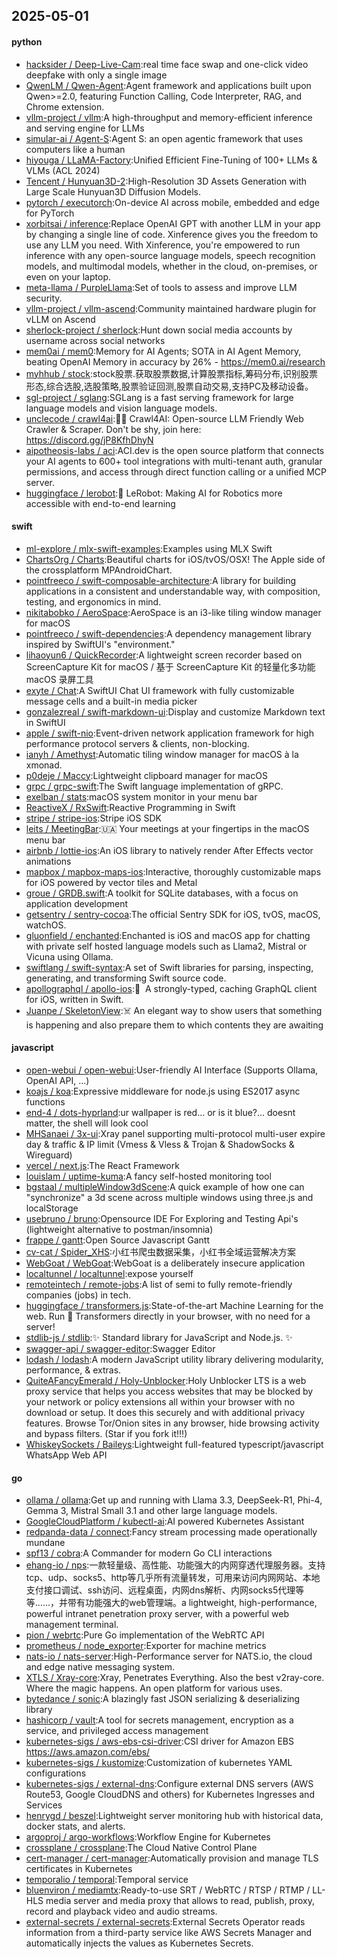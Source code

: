 ## 2025-05-01

#### python
* [hacksider / Deep-Live-Cam](https://github.com/hacksider/Deep-Live-Cam):real time face swap and one-click video deepfake with only a single image
* [QwenLM / Qwen-Agent](https://github.com/QwenLM/Qwen-Agent):Agent framework and applications built upon Qwen>=2.0, featuring Function Calling, Code Interpreter, RAG, and Chrome extension.
* [vllm-project / vllm](https://github.com/vllm-project/vllm):A high-throughput and memory-efficient inference and serving engine for LLMs
* [simular-ai / Agent-S](https://github.com/simular-ai/Agent-S):Agent S: an open agentic framework that uses computers like a human
* [hiyouga / LLaMA-Factory](https://github.com/hiyouga/LLaMA-Factory):Unified Efficient Fine-Tuning of 100+ LLMs & VLMs (ACL 2024)
* [Tencent / Hunyuan3D-2](https://github.com/Tencent/Hunyuan3D-2):High-Resolution 3D Assets Generation with Large Scale Hunyuan3D Diffusion Models.
* [pytorch / executorch](https://github.com/pytorch/executorch):On-device AI across mobile, embedded and edge for PyTorch
* [xorbitsai / inference](https://github.com/xorbitsai/inference):Replace OpenAI GPT with another LLM in your app by changing a single line of code. Xinference gives you the freedom to use any LLM you need. With Xinference, you're empowered to run inference with any open-source language models, speech recognition models, and multimodal models, whether in the cloud, on-premises, or even on your laptop.
* [meta-llama / PurpleLlama](https://github.com/meta-llama/PurpleLlama):Set of tools to assess and improve LLM security.
* [vllm-project / vllm-ascend](https://github.com/vllm-project/vllm-ascend):Community maintained hardware plugin for vLLM on Ascend
* [sherlock-project / sherlock](https://github.com/sherlock-project/sherlock):Hunt down social media accounts by username across social networks
* [mem0ai / mem0](https://github.com/mem0ai/mem0):Memory for AI Agents; SOTA in AI Agent Memory, beating OpenAI Memory in accuracy by 26% - https://mem0.ai/research
* [myhhub / stock](https://github.com/myhhub/stock):stock股票.获取股票数据,计算股票指标,筹码分布,识别股票形态,综合选股,选股策略,股票验证回测,股票自动交易,支持PC及移动设备。
* [sgl-project / sglang](https://github.com/sgl-project/sglang):SGLang is a fast serving framework for large language models and vision language models.
* [unclecode / crawl4ai](https://github.com/unclecode/crawl4ai):🚀🤖 Crawl4AI: Open-source LLM Friendly Web Crawler & Scraper. Don't be shy, join here: https://discord.gg/jP8KfhDhyN
* [aipotheosis-labs / aci](https://github.com/aipotheosis-labs/aci):ACI.dev is the open source platform that connects your AI agents to 600+ tool integrations with multi-tenant auth, granular permissions, and access through direct function calling or a unified MCP server.
* [huggingface / lerobot](https://github.com/huggingface/lerobot):🤗 LeRobot: Making AI for Robotics more accessible with end-to-end learning

#### swift
* [ml-explore / mlx-swift-examples](https://github.com/ml-explore/mlx-swift-examples):Examples using MLX Swift
* [ChartsOrg / Charts](https://github.com/ChartsOrg/Charts):Beautiful charts for iOS/tvOS/OSX! The Apple side of the crossplatform MPAndroidChart.
* [pointfreeco / swift-composable-architecture](https://github.com/pointfreeco/swift-composable-architecture):A library for building applications in a consistent and understandable way, with composition, testing, and ergonomics in mind.
* [nikitabobko / AeroSpace](https://github.com/nikitabobko/AeroSpace):AeroSpace is an i3-like tiling window manager for macOS
* [pointfreeco / swift-dependencies](https://github.com/pointfreeco/swift-dependencies):A dependency management library inspired by SwiftUI's "environment."
* [lihaoyun6 / QuickRecorder](https://github.com/lihaoyun6/QuickRecorder):A lightweight screen recorder based on ScreenCapture Kit for macOS / 基于 ScreenCapture Kit 的轻量化多功能 macOS 录屏工具
* [exyte / Chat](https://github.com/exyte/Chat):A SwiftUI Chat UI framework with fully customizable message cells and a built-in media picker
* [gonzalezreal / swift-markdown-ui](https://github.com/gonzalezreal/swift-markdown-ui):Display and customize Markdown text in SwiftUI
* [apple / swift-nio](https://github.com/apple/swift-nio):Event-driven network application framework for high performance protocol servers & clients, non-blocking.
* [ianyh / Amethyst](https://github.com/ianyh/Amethyst):Automatic tiling window manager for macOS à la xmonad.
* [p0deje / Maccy](https://github.com/p0deje/Maccy):Lightweight clipboard manager for macOS
* [grpc / grpc-swift](https://github.com/grpc/grpc-swift):The Swift language implementation of gRPC.
* [exelban / stats](https://github.com/exelban/stats):macOS system monitor in your menu bar
* [ReactiveX / RxSwift](https://github.com/ReactiveX/RxSwift):Reactive Programming in Swift
* [stripe / stripe-ios](https://github.com/stripe/stripe-ios):Stripe iOS SDK
* [leits / MeetingBar](https://github.com/leits/MeetingBar):🇺🇦 Your meetings at your fingertips in the macOS menu bar
* [airbnb / lottie-ios](https://github.com/airbnb/lottie-ios):An iOS library to natively render After Effects vector animations
* [mapbox / mapbox-maps-ios](https://github.com/mapbox/mapbox-maps-ios):Interactive, thoroughly customizable maps for iOS powered by vector tiles and Metal
* [groue / GRDB.swift](https://github.com/groue/GRDB.swift):A toolkit for SQLite databases, with a focus on application development
* [getsentry / sentry-cocoa](https://github.com/getsentry/sentry-cocoa):The official Sentry SDK for iOS, tvOS, macOS, watchOS.
* [gluonfield / enchanted](https://github.com/gluonfield/enchanted):Enchanted is iOS and macOS app for chatting with private self hosted language models such as Llama2, Mistral or Vicuna using Ollama.
* [swiftlang / swift-syntax](https://github.com/swiftlang/swift-syntax):A set of Swift libraries for parsing, inspecting, generating, and transforming Swift source code.
* [apollographql / apollo-ios](https://github.com/apollographql/apollo-ios):📱  A strongly-typed, caching GraphQL client for iOS, written in Swift.
* [Juanpe / SkeletonView](https://github.com/Juanpe/SkeletonView):☠️ An elegant way to show users that something is happening and also prepare them to which contents they are awaiting

#### javascript
* [open-webui / open-webui](https://github.com/open-webui/open-webui):User-friendly AI Interface (Supports Ollama, OpenAI API, ...)
* [koajs / koa](https://github.com/koajs/koa):Expressive middleware for node.js using ES2017 async functions
* [end-4 / dots-hyprland](https://github.com/end-4/dots-hyprland):ur wallpaper is red... or is it blue?... doesnt matter, the shell will look cool
* [MHSanaei / 3x-ui](https://github.com/MHSanaei/3x-ui):Xray panel supporting multi-protocol multi-user expire day & traffic & IP limit (Vmess & Vless & Trojan & ShadowSocks & Wireguard)
* [vercel / next.js](https://github.com/vercel/next.js):The React Framework
* [louislam / uptime-kuma](https://github.com/louislam/uptime-kuma):A fancy self-hosted monitoring tool
* [bgstaal / multipleWindow3dScene](https://github.com/bgstaal/multipleWindow3dScene):A quick example of how one can "synchronize" a 3d scene across multiple windows using three.js and localStorage
* [usebruno / bruno](https://github.com/usebruno/bruno):Opensource IDE For Exploring and Testing Api's (lightweight alternative to postman/insomnia)
* [frappe / gantt](https://github.com/frappe/gantt):Open Source Javascript Gantt
* [cv-cat / Spider_XHS](https://github.com/cv-cat/Spider_XHS):小红书爬虫数据采集，小红书全域运营解决方案
* [WebGoat / WebGoat](https://github.com/WebGoat/WebGoat):WebGoat is a deliberately insecure application
* [localtunnel / localtunnel](https://github.com/localtunnel/localtunnel):expose yourself
* [remoteintech / remote-jobs](https://github.com/remoteintech/remote-jobs):A list of semi to fully remote-friendly companies (jobs) in tech.
* [huggingface / transformers.js](https://github.com/huggingface/transformers.js):State-of-the-art Machine Learning for the web. Run 🤗 Transformers directly in your browser, with no need for a server!
* [stdlib-js / stdlib](https://github.com/stdlib-js/stdlib):✨ Standard library for JavaScript and Node.js. ✨
* [swagger-api / swagger-editor](https://github.com/swagger-api/swagger-editor):Swagger Editor
* [lodash / lodash](https://github.com/lodash/lodash):A modern JavaScript utility library delivering modularity, performance, & extras.
* [QuiteAFancyEmerald / Holy-Unblocker](https://github.com/QuiteAFancyEmerald/Holy-Unblocker):Holy Unblocker LTS is a web proxy service that helps you access websites that may be blocked by your network or policy extensions all within your browser with no download or setup. It does this securely and with additional privacy features. Browse Tor/Onion sites in any browser, hide browsing activity and bypass filters. (Star if you fork it!!!)
* [WhiskeySockets / Baileys](https://github.com/WhiskeySockets/Baileys):Lightweight full-featured typescript/javascript WhatsApp Web API

#### go
* [ollama / ollama](https://github.com/ollama/ollama):Get up and running with Llama 3.3, DeepSeek-R1, Phi-4, Gemma 3, Mistral Small 3.1 and other large language models.
* [GoogleCloudPlatform / kubectl-ai](https://github.com/GoogleCloudPlatform/kubectl-ai):AI powered Kubernetes Assistant
* [redpanda-data / connect](https://github.com/redpanda-data/connect):Fancy stream processing made operationally mundane
* [spf13 / cobra](https://github.com/spf13/cobra):A Commander for modern Go CLI interactions
* [ehang-io / nps](https://github.com/ehang-io/nps):一款轻量级、高性能、功能强大的内网穿透代理服务器。支持tcp、udp、socks5、http等几乎所有流量转发，可用来访问内网网站、本地支付接口调试、ssh访问、远程桌面，内网dns解析、内网socks5代理等等……，并带有功能强大的web管理端。a lightweight, high-performance, powerful intranet penetration proxy server, with a powerful web management terminal.
* [pion / webrtc](https://github.com/pion/webrtc):Pure Go implementation of the WebRTC API
* [prometheus / node_exporter](https://github.com/prometheus/node_exporter):Exporter for machine metrics
* [nats-io / nats-server](https://github.com/nats-io/nats-server):High-Performance server for NATS.io, the cloud and edge native messaging system.
* [XTLS / Xray-core](https://github.com/XTLS/Xray-core):Xray, Penetrates Everything. Also the best v2ray-core. Where the magic happens. An open platform for various uses.
* [bytedance / sonic](https://github.com/bytedance/sonic):A blazingly fast JSON serializing & deserializing library
* [hashicorp / vault](https://github.com/hashicorp/vault):A tool for secrets management, encryption as a service, and privileged access management
* [kubernetes-sigs / aws-ebs-csi-driver](https://github.com/kubernetes-sigs/aws-ebs-csi-driver):CSI driver for Amazon EBS https://aws.amazon.com/ebs/
* [kubernetes-sigs / kustomize](https://github.com/kubernetes-sigs/kustomize):Customization of kubernetes YAML configurations
* [kubernetes-sigs / external-dns](https://github.com/kubernetes-sigs/external-dns):Configure external DNS servers (AWS Route53, Google CloudDNS and others) for Kubernetes Ingresses and Services
* [henrygd / beszel](https://github.com/henrygd/beszel):Lightweight server monitoring hub with historical data, docker stats, and alerts.
* [argoproj / argo-workflows](https://github.com/argoproj/argo-workflows):Workflow Engine for Kubernetes
* [crossplane / crossplane](https://github.com/crossplane/crossplane):The Cloud Native Control Plane
* [cert-manager / cert-manager](https://github.com/cert-manager/cert-manager):Automatically provision and manage TLS certificates in Kubernetes
* [temporalio / temporal](https://github.com/temporalio/temporal):Temporal service
* [bluenviron / mediamtx](https://github.com/bluenviron/mediamtx):Ready-to-use SRT / WebRTC / RTSP / RTMP / LL-HLS media server and media proxy that allows to read, publish, proxy, record and playback video and audio streams.
* [external-secrets / external-secrets](https://github.com/external-secrets/external-secrets):External Secrets Operator reads information from a third-party service like AWS Secrets Manager and automatically injects the values as Kubernetes Secrets.
